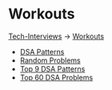 # Workouts

[Tech-Interviews](../README.md) -> [Workouts](Workouts.md)

- [DSA Patterns](DSA%20Patterns/DSAPatterns.md)
- [Random Problems](Random%20Problems/RandomProblems.md)
- [Top 9 DSA Patterns](Top%209%20DSA%20Patterns/Top9DSAPatterns.md)
- [Top 60 DSA Problems](Top%2060%20DSA%20Problems/Top60DSA.csv)